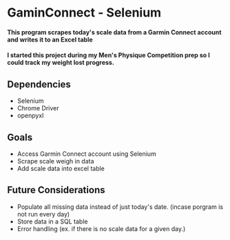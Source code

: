 # GaminConnect - Selenium

#### This program scrapes today's scale data from a Garmin Connect account and writes it to an Excel table
#### I started this project during my Men's Physique Competition prep so I could track my weight lost progress.

## Dependencies
- Selenium
- Chrome Driver
- openpyxl

## Goals
- Access Garmin Connect account using Selenium
- Scrape scale weigh in data
- Add scale data into excel table

## Future Considerations
- Populate all missing data instead of just today's date. (incase porgram is not run every day)
- Store data in a SQL table
- Error handling (ex. if there is no scale data for a given day.)

